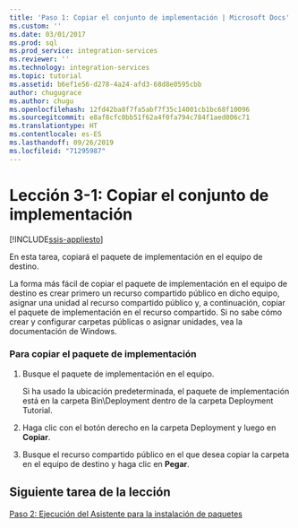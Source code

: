 ```yaml
---
title: 'Paso 1: Copiar el conjunto de implementación | Microsoft Docs'
ms.custom: ''
ms.date: 03/01/2017
ms.prod: sql
ms.prod_service: integration-services
ms.reviewer: ''
ms.technology: integration-services
ms.topic: tutorial
ms.assetid: b6ef1e56-d278-4a24-afd3-68d8e0595cbb
author: chugugrace
ms.author: chugu
ms.openlocfilehash: 12fd42ba8f7fa5abf7f35c14001cb1bc68f10096
ms.sourcegitcommit: e8af8cfc0bb51f62a4f0fa794c784f1aed006c71
ms.translationtype: HT
ms.contentlocale: es-ES
ms.lasthandoff: 09/26/2019
ms.locfileid: "71295987"
---
```

# <a name="lesson-3-1---copying-the-deployment-bundle"></a>Lección 3-1: Copiar el conjunto de implementación

[!INCLUDE[ssis-appliesto](../includes/ssis-appliesto-ssvrpluslinux-asdb-asdw-xxx.md)]


En esta tarea, copiará el paquete de implementación en el equipo de destino.  
  
La forma más fácil de copiar el paquete de implementación en el equipo de destino es crear primero un recurso compartido público en dicho equipo, asignar una unidad al recurso compartido público y, a continuación, copiar el paquete de implementación en el recurso compartido. Si no sabe cómo crear y configurar carpetas públicas o asignar unidades, vea la documentación de Windows.  
  
### <a name="to-copy-the-deployment-bundle"></a>Para copiar el paquete de implementación  
  
1.  Busque el paquete de implementación en el equipo.  
  
    Si ha usado la ubicación predeterminada, el paquete de implementación está en la carpeta Bin\Deployment dentro de la carpeta Deployment Tutorial.  
  
2.  Haga clic con el botón derecho en la carpeta Deployment y luego en **Copiar**.  
  
3.  Busque el recurso compartido público en el que desea copiar la carpeta en el equipo de destino y haga clic en **Pegar**.  
  
## <a name="next-task-in-lesson"></a>Siguiente tarea de la lección  
[Paso 2: Ejecución del Asistente para la instalación de paquetes](../integration-services/lesson-3-2-running-the-package-installation-wizard.md)  
  
  
  
